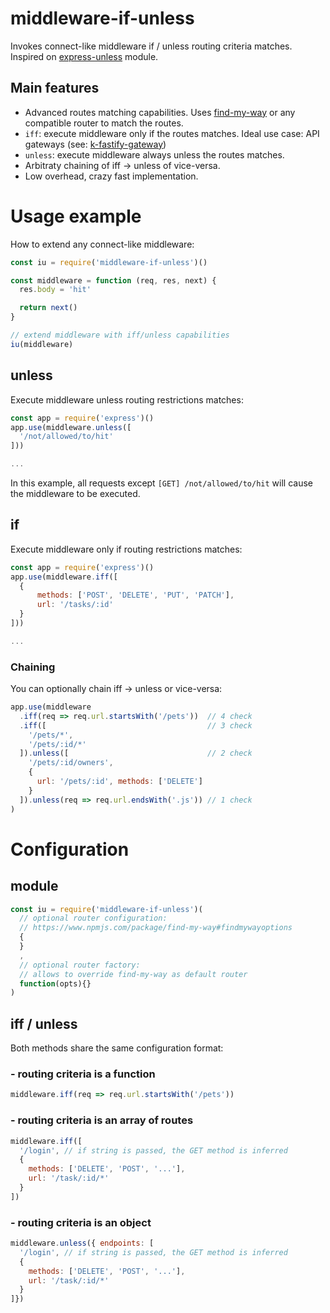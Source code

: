 # middleware-if-unless
Invokes connect-like middleware if / unless routing criteria matches. Inspired on [express-unless](https://www.npmjs.com/package/express-unless) module.  

## Main features
- Advanced routes matching capabilities. Uses [find-my-way](https://www.npmjs.com/package/find-my-way) or any compatible router to match the routes. 
- `iff`: execute middleware only if the routes matches. Ideal use case: API gateways (see: [k-fastify-gateway](https://www.npmjs.com/package/k-fastify-gateway))
- `unless`: execute middleware always unless the routes matches.
- Arbitraty chaining of iff -> unless of vice-versa.
- Low overhead, crazy fast implementation. 


# Usage example
How to extend any connect-like middleware:
```js 
const iu = require('middleware-if-unless')()

const middleware = function (req, res, next) {
  res.body = 'hit'

  return next()
}

// extend middleware with iff/unless capabilities
iu(middleware)
```
## unless
Execute middleware unless routing restrictions matches:
```js
const app = require('express')()
app.use(middleware.unless([
  '/not/allowed/to/hit'
]))

...
```
In this example, all requests except `[GET] /not/allowed/to/hit` will cause the middleware to be executed.

## if
Execute middleware only if routing restrictions matches:
```js
const app = require('express')()
app.use(middleware.iff([
  {
      methods: ['POST', 'DELETE', 'PUT', 'PATCH'],
      url: '/tasks/:id'
  }
]))

...
```
### Chaining
You can optionally chain iff -> unless or vice-versa:
```js
app.use(middleware
  .iff(req => req.url.startsWith('/pets'))  // 4 check
  .iff([                                    // 3 check
    '/pets/*',
    '/pets/:id/*'
  ]).unless([                               // 2 check
    '/pets/:id/owners',
    {
      url: '/pets/:id', methods: ['DELETE'] 
    }
  ]).unless(req => req.url.endsWith('.js')) // 1 check
)
```
# Configuration
## module
```js
const iu = require('middleware-if-unless')(
  // optional router configuration: 
  // https://www.npmjs.com/package/find-my-way#findmywayoptions
  {
  }
  , 
  // optional router factory:
  // allows to override find-my-way as default router
  function(opts){}
)
```
## iff / unless
Both methods share the same configuration format:

### - routing criteria is a function 
```js
middleware.iff(req => req.url.startsWith('/pets'))
```
### - routing criteria is an array of routes
```js
middleware.iff([
  '/login', // if string is passed, the GET method is inferred
  {
    methods: ['DELETE', 'POST', '...'],
    url: '/task/:id/*'
  }
])
```
### - routing criteria is an object
```js
middleware.unless({ endpoints: [
  '/login', // if string is passed, the GET method is inferred
  {
    methods: ['DELETE', 'POST', '...'],
    url: '/task/:id/*'
  }
]})
```